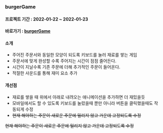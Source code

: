 ### burgerGame
#### 프로젝트 기간 : 2022-01-22 ~ 2022-01-23
#### 바로가기 : [burgerGame](https://dev6238.dg51rpnbylndf.amplifyapp.com/)
#### 소개
- 주어진 주문서와 동일한 모양이 되도록 키보드를 눌러 재료를 쌓는 게임
- 주문서에 맞게 완성할 수록 주어지는 시간이 점점 줄어든다.
- 시간이 지날수록 기존 주문에 더해 추가적인 주문이 들어온다.
- 적절한 사운드를 통해 재미 요소 추가

#### 개선점
- 재료를 쌓을 때 위에서 아래로 내려오는 애니메이션을 추가하면 더 재밌을듯
- 모바일에서도 할 수 있도록 키보드를 눌렀을때 뿐만 아니라 버튼을 클릭했을때도 작동되게 수정
- <del>현재  해야하는 주문이 새로운 주문에 밀리지 않고 가운데 고정되도록 수정</del>

~~현재  해야하는 주문이 새로운 주문에 밀리지 않고 가운데 고정되도록 수정~~
